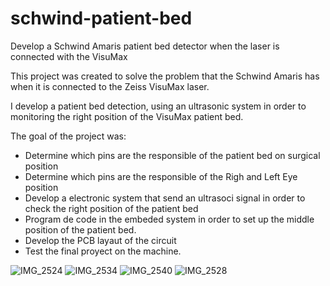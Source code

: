 # schwind-patient-bed
Develop a Schwind Amaris patient bed detector when the laser is connected with the VisuMax

This project was created to solve the problem that the Schwind Amaris has when it is connected to the Zeiss VisuMax laser.

I develop a patient bed detection, using an ultrasonic system in order to monitoring the right position of the VisuMax patient bed.

The goal of the project was:
- Determine which pins are the responsible of the patient bed on surgical position
- Determine which pins are the responsible of the Righ and Left Eye position
- Develop a electronic system that send an ultrasoci signal in order to check the right position of the patient bed
- Program de code in the embeded system in order to set up the middle position of the patient bed.
- Develop the PCB layaut of the circuit
- Test the final proyect on the machine.

![IMG_2524](https://user-images.githubusercontent.com/36426460/70100119-e0216300-1684-11ea-93b1-7a1b856b673f.jpg)
![IMG_2534](https://user-images.githubusercontent.com/36426460/70100396-b157bc80-1685-11ea-9991-5edbda8960bd.jpg)
![IMG_2540](https://user-images.githubusercontent.com/36426460/70100507-0a275500-1686-11ea-8b27-1028f203f911.jpg)
![IMG_2528](https://user-images.githubusercontent.com/36426460/70100638-69856500-1686-11ea-8497-c5bc135c040f.jpg)

